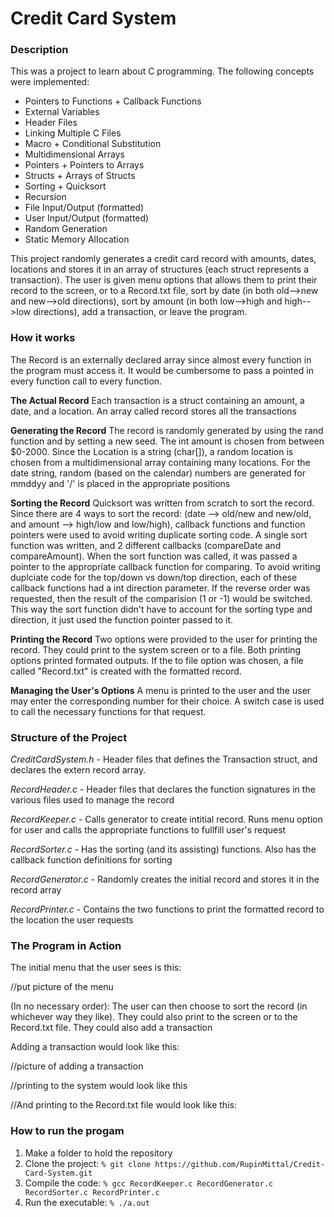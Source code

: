 # Credit Card System

### Description

This was a project to learn about C programming. The following concepts were implemented:

* Pointers to Functions + Callback Functions
* External Variables
* Header Files
* Linking Multiple C Files
* Macro + Conditional Substitution
* Multidimensional Arrays
* Pointers + Pointers to Arrays
* Structs + Arrays of Structs
* Sorting + Quicksort
* Recursion
* File Input/Output (formatted)
* User Input/Output (formatted)
* Random Generation
* Static Memory Allocation

This project randomly generates a credit card record with amounts, dates, locations and stores 
it in an array of structures (each struct represents a transaction). The user is given menu options 
that allows them to print their record to the screen, or to a Record.txt file, sort by date (in both 
old-->new and new-->old directions), sort by amount (in both low-->high and high-->low directions), 
add a transaction, or leave the program.

### How it works

The Record is an externally declared array since almost every function in the program must access it. It would be 
cumbersome to pass a pointed in every function call to every function.

**The Actual Record**
Each transaction is a struct containing an amount, a date, and a location. An array called record stores
all the transactions

**Generating the Record**
The record is randomly generated by using the rand function and by setting a new seed. 
The int amount is chosen from between $0-2000. Since the Location is a string (char[]), 
a random location is chosen from a multidimensional array containing many locations. For the 
date string, random (based on the calendar) numbers are generated for mmddyy and '/' is placed 
in the appropriate positions

**Sorting the Record**
Quicksort was written from scratch to sort the record. Since there are 4 ways to sort the record: 
(date --> old/new and new/old, and amount --> high/low and low/high), callback functions and function pointers 
were used to avoid writing duplicate sorting code. A single sort function was written, and 2 different callbacks 
(compareDate and compareAmount). When the sort function was called, it was passed a pointer to the appropriate 
callback function for comparing. To avoid writing duplciate code for the top/down vs down/top direction, each of these 
callback functions had a int direction parameter. If the reverse order was requested, then the result of the comparision 
(1 or -1) would be switched. This way the sort function didn't have to account for the sorting type and direction, 
it just used the function pointer passed to it.

**Printing the Record**
Two options were provided to the user for printing the record. They could print to the system screen or to a file. Both 
printing options printed formated outputs. If the to file option was chosen, a file called "Record.txt" is created with 
the formatted record.

**Managing the User's Options**
A menu is printed to the user and the user may enter the corresponding number for their choice. A switch case is used to
call the necessary functions for that request. 

### Structure of the Project
*CreditCardSystem.h* - Header files that defines the Transaction struct, and declares the extern record array.

*RecordHeader.c* - Header files that declares the function signatures in the various files used to manage the record

*RecordKeeper.c* - Calls generator to create intitial record. Runs menu option for user and calls the appropriate functions 
to fullfill user's request

*RecordSorter.c* - Has the sorting (and its assisting) functions. Also has the callback function definitions for sorting

*RecordGenerator.c* - Randomly creates the initial record and stores it in the record array

*RecordPrinter.c* - Contains the two functions to print the formatted record to the location the user requests

### The Program in Action

The initial menu that the user sees is this:

//put picture of the menu

(In no necessary order): The user can then choose to sort the record (in whichever way they like). They could 
also print to the screen or to the Record.txt file. They could also add a transaction

Adding a transaction would look like this:

//picture of adding a transaction

//printing to the system would look like this

//And printing to the Record.txt file would look like this:

### How to run the progam

1. Make a folder to hold the repository
2. Clone the project: ```% git clone https://github.com/RupinMittal/Credit-Card-System.git```
3. Compile the code: ```% gcc RecordKeeper.c RecordGenerator.c RecordSorter.c RecordPrinter.c```
4. Run the executable: ```% ./a.out```